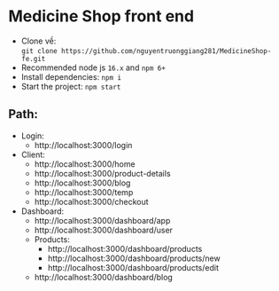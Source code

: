 # Medicine Shop front end
- Clone về:  
`git clone https://github.com/nguyentruonggiang281/MedicineShop-fe.git`
- Recommended node js `16.x` and `npm 6+`
- Install dependencies: `npm i` 
- Start the project: `npm start`

## Path:
- Login:
  - http://localhost:3000/login
- Client:
  - http://localhost:3000/home
  - http://localhost:3000/product-details
  - http://localhost:3000/blog
  - http://localhost:3000/temp
  - http://localhost:3000/checkout
- Dashboard:
  - http://localhost:3000/dashboard/app
  - http://localhost:3000/dashboard/user
  - Products:
    - http://localhost:3000/dashboard/products
    - http://localhost:3000/dashboard/products/new
    - http://localhost:3000/dashboard/products/edit
   - http://localhost:3000/dashboard/blog
